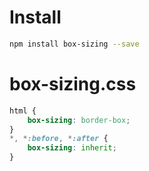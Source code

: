 # Install
```sh
npm install box-sizing --save
```

# box-sizing.css
```css
html {
	box-sizing: border-box;
}
*, *:before, *:after {
	box-sizing: inherit;
}
```
